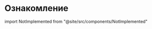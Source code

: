 # Ознакомление

import NotImplemented from "@site/src/components/NotImplemented"

<NotImplemented />
